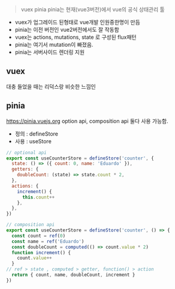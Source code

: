 
>vuex pinia 
>pinia는 현재(vue3버전)에서 vue의 공식 상태관리 툴

- vuex가 업그레이드 된형태로 vue개발 인원중한명이 만듬
- pinia는 이전 버전인 vue2버전에서도 잘 작동함
- vuex는 actions, mutations, state 로 구성된 flux패턴
- pinia는 여기서 mutation이 빠졌음.
- pinia는 서버사이드 렌더링 지원

## vuex
대충 들었을 때는 리덕스랑 비슷한 느낌인

## pinia
https://pinia.vuejs.org
option api, composition api 둘다 사용 가능함. 
- 정의 : defineStore
- 사용 : useStore

```js
// optional api
export const useCounterStore = defineStore('counter', {
  state: () => ({ count: 0, name: 'Eduardo' }),
  getters: {
    doubleCount: (state) => state.count * 2,
  },
  actions: {
    increment() {
      this.count++
    },
  },
})

// composition api
export const useCounterStore = defineStore('counter', () => {
  const count = ref(0)
  const name = ref('Eduardo')
  const doubleCount = computed(() => count.value * 2)
  function increment() {
    count.value++
  }
// ref > state , computed > getter, function() > action
  return { count, name, doubleCount, increment }
})
```

